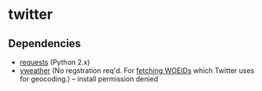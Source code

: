 # twitter

## Dependencies
* [requests](http://docs.python-requests.org/en/latest/) (Python 2.x)
* [yweather](https://pypi.python.org/pypi/yweather/) (No regstration req'd. For [fetching WOEIDs](https://yweather.readthedocs.org/en/v0.1/usage.html#fetch-a-location-s-woeid) which Twitter uses for geocoding.) &ndash; install permission denied